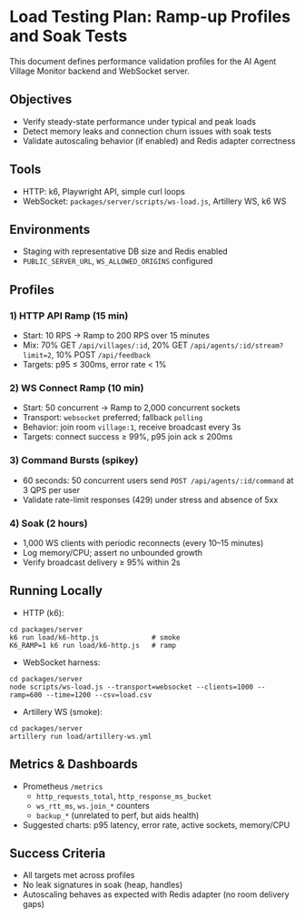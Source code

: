 # Load Testing Plan: Ramp-up Profiles and Soak Tests

This document defines performance validation profiles for the AI Agent Village Monitor backend and WebSocket server.

## Objectives

- Verify steady-state performance under typical and peak loads
- Detect memory leaks and connection churn issues with soak tests
- Validate autoscaling behavior (if enabled) and Redis adapter correctness

## Tools

- HTTP: k6, Playwright API, simple curl loops
- WebSocket: `packages/server/scripts/ws-load.js`, Artillery WS, k6 WS

## Environments

- Staging with representative DB size and Redis enabled
- `PUBLIC_SERVER_URL`, `WS_ALLOWED_ORIGINS` configured

## Profiles

### 1) HTTP API Ramp (15 min)

- Start: 10 RPS → Ramp to 200 RPS over 15 minutes
- Mix: 70% GET `/api/villages/:id`, 20% GET `/api/agents/:id/stream?limit=2`, 10% POST `/api/feedback`
- Targets: p95 ≤ 300ms, error rate < 1%

### 2) WS Connect Ramp (10 min)

- Start: 50 concurrent → Ramp to 2,000 concurrent sockets
- Transport: `websocket` preferred; fallback `polling`
- Behavior: join room `village:1`, receive broadcast every 3s
- Targets: connect success ≥ 99%, p95 join ack ≤ 200ms

### 3) Command Bursts (spikey)

- 60 seconds: 50 concurrent users send `POST /api/agents/:id/command` at 3 QPS per user
- Validate rate-limit responses (429) under stress and absence of 5xx

### 4) Soak (2 hours)

- 1,000 WS clients with periodic reconnects (every 10–15 minutes)
- Log memory/CPU; assert no unbounded growth
- Verify broadcast delivery ≥ 95% within 2s

## Running Locally

- HTTP (k6):

```
cd packages/server
k6 run load/k6-http.js             # smoke
K6_RAMP=1 k6 run load/k6-http.js   # ramp
```

- WebSocket harness:

```
cd packages/server
node scripts/ws-load.js --transport=websocket --clients=1000 --ramp=600 --time=1200 --csv=load.csv
```

- Artillery WS (smoke):

```
cd packages/server
artillery run load/artillery-ws.yml
```

## Metrics & Dashboards

- Prometheus `/metrics`
  - `http_requests_total`, `http_response_ms_bucket`
  - `ws_rtt_ms`, `ws.join_*` counters
  - `backup_*` (unrelated to perf, but aids health)
- Suggested charts: p95 latency, error rate, active sockets, memory/CPU

## Success Criteria

- All targets met across profiles
- No leak signatures in soak (heap, handles)
- Autoscaling behaves as expected with Redis adapter (no room delivery gaps)
